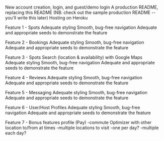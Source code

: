 New account creation, login, and guest/demo login
A production README, replacing this README (NB: check out the sample production README -- you'll write this later)
Hosting on Heroku

Feature 1 - Spots
  Adequate styling
  Smooth, bug-free navigation
  Adequate and appropriate seeds to demonstrate the feature

Feature 2 - Bookings
  Adequate styling
  Smooth, bug-free navigation
  Adequate and appropriate seeds to demonstrate the feature

Feature 3 - Spots Search (location & availability) with Google Maps
  Adequate styling
  Smooth, bug-free navigation
  Adequate and appropriate seeds to demonstrate the feature

Feature 4 - Reviews
  Adequate styling
  Smooth, bug-free navigation
  Adequate and appropriate seeds to demonstrate the feature

Feature 5 - Messaging
  Adequate styling
  Smooth, bug-free navigation
  Adequate and appropriate seeds to demonstrate the feature

Feature 6 - User/Host Profiles
  Adequate styling
  Smooth, bug-free navigation
  Adequate and appropriate seeds to demonstrate the feature

Feature 7 - Bonus features profile (Pay)
      -commute Optimizer with other location to/from at times
        -multiple locations to visit
          -one per day?
          -multiple each day?
